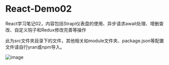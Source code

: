 # React-Demo02
React学习笔记02，内容包括Strapi仪表盘的使用、异步请求await处理、增删查改、自定义钩子和Redux修改完善等操作

此为src文件夹目录下的文件，其他相关如module文件夹、package.json等配置文件请自行yran或npm导入。


![image](https://user-images.githubusercontent.com/114422586/202085035-902ab368-1e4e-4dfb-b1df-26dc6d43c35d.png)
